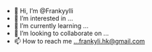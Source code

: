 - 👋 Hi, I’m @Frankyylli
- 👀 I’m interested in ...
- 🌱 I’m currently learning ...
- 💞️ I’m looking to collaborate on ...
- 📫 How to reach me ...frankyli.hk@gmail.com

<!---
Frankyylli/Frankyylli is a ✨ special ✨ repository because its `README.md` (this file) appears on your GitHub profile.
You can click the Preview link to take a look at your changes.
--->
